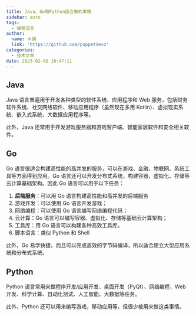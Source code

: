 ```yaml
---
title: Java、Go和Python适合做的事情
sidebar: auto
tags:
  - 编程语言
author:
  name: 木偶
  link: 'https://github.com/puppetdevz'
categories:
  - 技术文章
date: 2023-02-08 16:47:11
---
```

## Java

Java 语言普遍用于开发各种类型的软件系统、应用程序和 Web 服务，包括财务软件系统、社交网络软件、移动应用程序（虽然现在多用 Kotlin）、虚拟现实系统、嵌入式系统、大数据应用程序等。

此外，Java 还常用于开发游戏服务器和游戏客户端、智能家居软件和安全相关软件。

## Go

Go 语言很适合构建高性能的高并发的服务，可以在游戏、金融、物联网、系统工具等方面得到应用。Go 语言还可以开发分布式系统，构建容器、虚拟化、存储等云计算基础架构。因此 Go 语言可以用于以下任务：

1. **后端服务**：可以用 Go 语言构建高性能和高并发的后端服务
2. 游戏开发：可以使用 Go 语言开发游戏；
3. 网络编程：可以使用 Go 语言编写网络编程代码；
4. 云计算：Go 语言可以编写容器、虚拟化、存储等基础云计算架构；
5. 工具库：用 Go 语言可以构建各种高效工具库。
6. 脚本语言：类似 Python 和 Shell

此外，Go 易学快捷，而且可以完成高效的字节码编译，所以适合建立大型应用系统和分布式系统。

## Python

Python 语言常用来做程序开发/应用开发、桌面开发（PyQt）、网络编程、Web 开发、科学计算、自动化测试、人工智能、大数据等任务。

此外，Python 还可以用来编写游戏，移动应用等，但很少被用来做这类事情。
